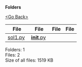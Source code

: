 **Folders**

[&lt;Go Back&gt;](../right.html)

<table><thead><tr class="header"><th><strong>File</strong></th><th><strong>File</strong></th><th><strong>File</strong></th><th><strong>File</strong></th></tr></thead><tbody><tr class="odd"><td><a href="sol1.py">sol1.py</a> </td><td><a href="__init__.py"><strong>init</strong>.py</a> </td><td></td><td></td></tr></tbody></table>

Folders: 1  
Files: 2  
Size of all files: 1519 KB
